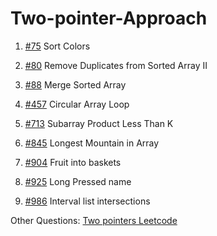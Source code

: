 # Two-pointer-Approach

1.  [#75](https://leetcode.com/problems/sort-colors/) Sort Colors
    
2.  [#80](https://leetcode.com/problems/remove-duplicates-from-sorted-array-ii/) Remove Duplicates from Sorted Array II
    
3.  [#88](https://leetcode.com/problems/merge-sorted-array/) Merge Sorted Array
    
4.  [#457](https://leetcode.com/problems/circular-array-loop/) Circular Array Loop
    
5.  [#713](https://leetcode.com/problems/subarray-product-less-than-k/) Subarray Product Less Than K
    
6.  [#845](https://leetcode.com/problems/longest-mountain-in-array/) Longest Mountain in Array
    
7.  [#904](https://leetcode.com/problems/longest-mountain-in-array/) Fruit into baskets
    
8.  [#925](https://leetcode.com/problems/long-pressed-name/) Long Pressed name
    
9.  [#986](https://leetcode.com/problems/interval-list-intersections/) Interval list intersections


Other Questions:   [Two pointers Leetcode]([https://leetcode.com/problems/interval-list-intersections/](https://leetcode.com/problem-list/two-pointers/))
